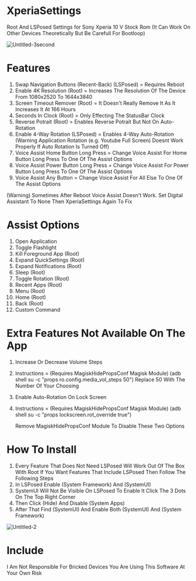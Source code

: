 # XperiaSettings
Root And LSPosed Settings for Sony Xperia 10 V Stock Rom (It Can Work On Other Devices Theoretically But Be Carefull For Bootloop)

![Untitled-3second](https://github.com/alkisqwe/XperiaSettings/assets/73914940/558adfbd-ee0a-4bee-bb61-bfc424007f0c)

# Features
1) Swap Navigation Buttons (Recent-Back) (LSPosed) = Requires Reboot
2) Enable 4K Resolution (Root) = Increases The Resolution Of The Device From 1080x2520 To 1644x3840
3) Screen Timeout Remover (Root) = It Doesn't Really Remove It As It Increases It At 166 Hours
4) Seconds In Clock (Root) = Only Effecting The StatusBar Clock
5) Reverse Potrait (Root) = Enables Reverse Potrait But Not On Auto-Rotation
6) Enable 4-Way Rotation (LSPosed) = Enables 4-Way Auto-Rotation (Warning Application Rotation (e.g. Youtube Full Screen) Doesnt Work Properly If Auto Rotation Is Turned Off)
7) Voice Assist Home Button Long Press = Change Voice Assist For Home Button Long Press To One Of The Assist Options
8) Voice Assist Power Button Long Press = Change Voice Assist For Power Button Long Press To One Of The Assist Options
9) Voice Assist Any Button = Change Voice Assist For All Else To One Of The Assist Options

(Warning) Sometimes After Reboot Voice Assist Doesn't Work. Set Digital Assistant To None Then XperiaSettings Again To Fix

# Assist Options
1) Open Application
2) Toggle Flashlight
3) Kill Foreground App (Root)
4) Expand QuickSettings (Root)
5) Expand Notifications (Root)
6) Sleep (Root)
7) Toggle Rotation (Root)
8) Recent Apps (Root)
9) Menu (Root)
10) Home (Root)
11) Back (Root)
12) Custom Command

# Extra Features Not Available On The App
1) Increase Or Decrease Volume Steps
2) Instructions = (Requires MagiskHidePropsConf Magisk Module) (adb shell su -c "props ro.config.media_vol_steps 50") Replace 50 With The Number Of Your Choosing
3) Enable Auto-Rotation On Lock Screen
4) Instructions = (Requires MagiskHidePropsConf Magisk Module) (adb shell su -c "props lockscreen.rot_override true")

   Remove MagiskHidePropsConf Module To Disable These Two Options

# How To Install
1) Every Feature That Does Not Need LSPosed Will Work Out Of The Box With Root If You Want Features That Include LSPosed Then Follow The Following Steps
2) In LSPosed Enable (System Framework) And (SystemUI)
3) SystemUI Will Not Be Visible On LSPosed To Enable It Click The 3 Dots On The Top Right Corner
4) Then Click (Hide) And Disable (System Apps)
5) After That Find (SystemUI) And Enable Both (SystemUI) And (System Framework)

![Untitled-2](https://github.com/alkisqwe/XperiaSettings/assets/73914940/10da0c79-e8fb-4304-92b0-af9d104d9167)

# Include
I Am Not Responsible For Bricked Devices You Are Using This Software At Your Own Risk

